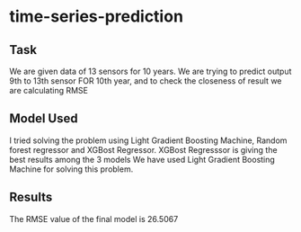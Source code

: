 # time-series-prediction

## Task
We are given data of 13 sensors for 10 years. We are trying to predict output 9th to 13th sensor FOR 10th year, and to check the closeness of result we are calculating RMSE 

## Model Used
I tried solving the problem using Light Gradient Boosting Machine, Random forest regressor and XGBost Regressor. XGBost Regresssor is giving the best results among the 3 models
We have used Light Gradient Boosting Machine for solving this problem.

## Results
The RMSE value of the final model is 26.5067


